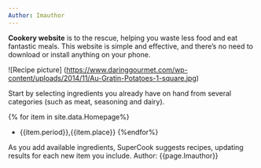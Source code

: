 ```yaml
---
Author: Imauthor
---
```

**Cookery website** is to the rescue, helping you waste less food and eat fantastic meals. This website is simple and effective, and there’s no need to download or install anything on your phone.

![Recipe picture] (https://www.daringgourmet.com/wp-content/uploads/2014/11/Au-Gratin-Potatoes-1-square.jpg)


Start by selecting ingredients you already have on hand from several categories (such as meat, seasoning and dairy).

{% for item in site.data.Homepage%}
- {{item.period}},{{item.place}}
{%endfor%}

As you add available ingredients, SuperCook suggests recipes, updating results for each new item you include.
Author: {{page.Imauthor}}